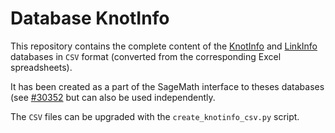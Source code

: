 # Database KnotInfo

This repository contains the complete content of the [KnotInfo](https://knotinfo.math.indiana.edu/) and [LinkInfo](https://linkinfo.sitehost.iu.edu/)  databases in `CSV` format (converted from the corresponding Excel spreadsheets).

It has been created as a part of the SageMath interface to theses databases (see [#30352](https://trac.sagemath.org/ticket/30352)  but can also be used independently.

The `CSV` files can be upgraded with the `create_knotinfo_csv.py` script.
